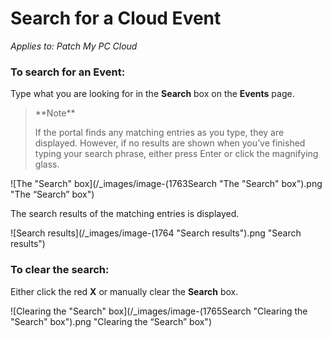 # Search for a Cloud Event

_Applies to: Patch My PC Cloud_

### To search for an Event:

Type what you are looking for in the **Search** box on the **Events** page.

<blockquote class="wp-block-quote">
<p>**Note**</p>
<p>If the portal finds any matching entries as you type, they are displayed. However, if no results are shown when you’ve finished typing your search phrase, either press Enter or click the magnifying glass.</p>
</blockquote>

![The "Search" box](/_images/image-(1763Search "The \"Search\" box").png "The “Search” box")

The search results of the matching entries is displayed.

![Search results](/_images/image-(1764 "Search results").png "Search results")

### To clear the search:

Either click the red **X** or manually clear the **Search** box.

![Clearing the "Search" box](/_images/image-(1765Search "Clearing the \"Search\" box").png "Clearing the “Search” box")